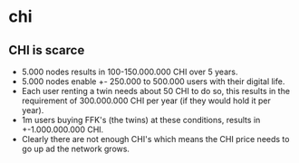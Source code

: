 # chi



## CHI is scarce

- 5.000 nodes results in 100-150.000.000 CHI over 5 years.
- 5.000 nodes enable +- 250.000 to 500.000 users with their digital life.
- Each user renting a twin needs about 50 CHI to do so, this results in the requirement of 300.000.000 CHI per year (if they would hold it per year).
- 1m users buying FFK's (the twins) at these conditions, results in +-1.000.000.000 CHI.
- Clearly there are not enough CHI's which means the CHI price needs to go up ad the network grows.
